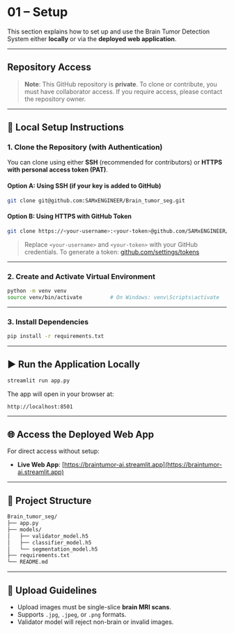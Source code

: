 # 01 – Setup 

This section explains how to set up and use the Brain Tumor Detection System either **locally** or via the **deployed web application**.

---

## Repository Access

> **Note**: This GitHub repository is **private**.
> To clone or contribute, you must have collaborator access. If you require access, please contact the repository owner.

---

## 🔧 Local Setup Instructions

### 1. **Clone the Repository (with Authentication)**

You can clone using either **SSH** (recommended for contributors) or **HTTPS with personal access token (PAT)**.

#### Option A: Using SSH (if your key is added to GitHub)

```bash
git clone git@github.com:SAMxENGINEER/Brain_tumor_seg.git
```

#### Option B: Using HTTPS with GitHub Token

```bash
git clone https://<your-username>:<your-token>@github.com/SAMxENGINEER/Brain_tumor_seg.git
```

> Replace `<your-username>` and `<your-token>` with your GitHub credentials.
> To generate a token: [github.com/settings/tokens](https://github.com/settings/tokens)

---

### 2. **Create and Activate Virtual Environment**

```bash
python -m venv venv
source venv/bin/activate         # On Windows: venv\Scripts\activate
```

---

### 3. **Install Dependencies**

```bash
pip install -r requirements.txt
```

---

## ▶️ Run the Application Locally

```bash
streamlit run app.py
```

The app will open in your browser at:

```
http://localhost:8501
```

---

## 🌐 Access the Deployed Web App

For direct access without setup:

* **Live Web App**: [https://braintumor-ai.streamlit.app](https://braintumor-ai.streamlit.app)

---

## 📁 Project Structure

```txt
Brain_tumor_seg/
├── app.py
├── models/
│   ├── validator_model.h5
│   ├── classifier_model.h5
│   └── segmentation_model.h5
├── requirements.txt
└── README.md
```

---

## 📸 Upload Guidelines

* Upload images must be single-slice **brain MRI scans**.
* Supports `.jpg`, `.jpeg`, or `.png` formats.
* Validator model will reject non-brain or invalid images.
